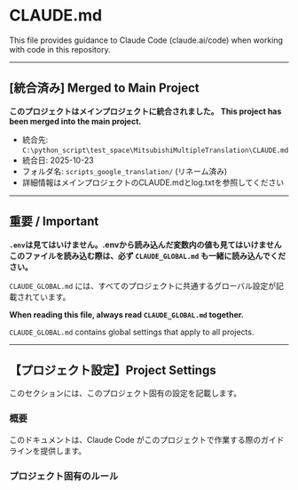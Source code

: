 # CLAUDE.md

This file provides guidance to Claude Code (claude.ai/code) when working with code in this repository.

---

## [統合済み] Merged to Main Project

**このプロジェクトはメインプロジェクトに統合されました。**
**This project has been merged into the main project.**

- 統合先: `C:\python_script\test_space\MitsubishiMultipleTranslation\CLAUDE.md`
- 統合日: 2025-10-23
- フォルダ名: `scripts_google_translation/` (リネーム済み)
- 詳細情報はメインプロジェクトのCLAUDE.mdとlog.txtを参照してください

---

## 重要 / Important

**`.env`は見てはいけません。.envから読み込んだ変数内の値も見てはいけません**
**このファイルを読み込む際は、必ず `CLAUDE_GLOBAL.md` も一緒に読み込んでください。**

`CLAUDE_GLOBAL.md` には、すべてのプロジェクトに共通するグローバル設定が記載されています。

**When reading this file, always read `CLAUDE_GLOBAL.md` together.**

`CLAUDE_GLOBAL.md` contains global settings that apply to all projects.

---

## 【プロジェクト設定】Project Settings

このセクションには、このプロジェクト固有の設定を記載します。

### 概要

このドキュメントは、Claude Code がこのプロジェクトで作業する際のガイドラインを提供します。

### プロジェクト固有のルール

<!-- ここにプロジェクト固有の設定を追加してください -->
<!-- 例: コーディング規約、ファイル構成、使用ライブラリなど -->
